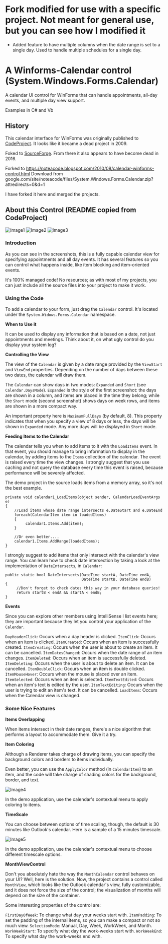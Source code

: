 # Fork modified for use with a specific project. Not meant for general use, but you can see how I modified it
- Added feature to have multiple columns when the date range is set to a single day. Used to handle multiple schedules for a single day.

# A Winforms-Calendar control (System.Windows.Forms.Calendar)

A calendar UI control for WinForms that can handle appointments, all-day events, and multiple day view support.

Examples in C# and Vb

## History

This calendar interface for WinForms was originally published to [CodeProject](https://www.codeproject.com/KB/docview/WinFormsCalendarView.aspx). It looks like it became a dead project in 2009.

Foked to [SourceForge](https://sourceforge.net/projects/winformscalenda/). From there it also appears to have become dead in 2016.

Forked to https://noteacode.blogspot.com/2010/08/calendar-winforms-control.html 
Download from google.com/site/noteacode/files/System.Windows.Forms.Calendar.zip?attredirects=0&d=1

I have forked it here and merged the projects.

## About this Control (README copied from CodeProject)

![Image1](https://i.imgur.com/HI3lndF.jpg)
![Image2](https://i.imgur.com/7EEgOqM.jpg)
![Image3](https://i.imgur.com/AAlHZ4c.jpg)

### Introduction

As you can see in the screenshots, this is a fully capable calendar view for specifying appointments and all day events. It has several features so you can control what happens inside, like item blocking and item-oriented events.

It's 100% managed code! No resources; as with most of my projects, you can just include all the source files into your project to make it work.

### Using the Code

To add a calendar to your form, just drag the `Calendar` control. It's located under the `System.Widows.Forms.Calendar` namespace.

**When to Use it**

It can be used to display any information that is based on a date, not just appointments and meetings. Think about it, on what ugly control do you display your system log?

**Controlling the View**

The view of the `Calendar` is given by a date range provided by the `ViewStart` and `ViewEnd` properties. Depending on the number of days between these two dates, the calendar will draw them.

The `Calendar` can show days in two modes: `Expanded` and `Short` (see `Calendar.DaysMode`). `Expanded` is the style of the first screenshot: the days are shown in a column, and items are placed in the time they belong; while the `Short` mode (second screenshot) shows days on week rows, and items are shown in a more compact way.

An important property here is `MaximumFullDays` (by default, 8). This property indicates that when you specify a view of 8 days or less, the days will be shown in `Expanded` mode. Any more days will be displayed in `Short` mode.

**Feeding Items to the Calendar**

The calendar tells you when to add items to it with the `LoadItems` event. In that event, you should manage to bring information to display in the calendar, by adding items to the `Items` collection of the calendar. The event is raised every time the view changes. I strongly suggest that you use caching and not query the database every time this event is raised, because performance will be severely affected.

The demo project in the source loads items from a memory array, so it's not the best example.

    private void calendar1_LoadItems(object sender, CalendarLoadEventArgs e)
    {
        //Load items whose date range intersects e.DateStart and e.DateEnd
        foreach(CalendarItem item in loadedItems)
        {
             calendar1.Items.Add(item);
        }
     
        //Or even better....
        calendar1.Items.AddRange(loadedItems);
    }

I strongly suggest to add items that only intersect with the calendar's view range. You can learn how to check date intersection by taking a look at the implementation of `DateIntersects`, in `Calendar`:

    public static bool DateIntersects(DateTime startA, DateTime endA, 
                                      DateTime startB, DateTime endB)
    {
         //Don't forget to check dates this way in your database queries!
         return startB < endA && startA < endB;
    }

**Events**

Since you can explore other members using IntelliSense I list events here; they are important because they let you control your application of the `Calendar`.

`DayHeaderClick`: Occurs when a day header is clicked.
`ItemClick`: Occurs when an item is clicked.
`ItemCreated`: Occurs when an item is successfully created.
`ItemCreating`: Occurs when the user is about to create an item. It can be cancelled.
`ItemDatesChanged`: Occurs when the date range of an item changes.
`ItemDeleted`: Occurs when an item is successfully deleted.
`ItemDeleting`: Occurs when the user is about to delete an item. It can be cancelled.
`ItemDoubleClick`: Occurs when an item is double clicked.
`ItemMouseHover`: Occurs when the mouse is placed over an item.
`ItemSelected`: Occurs when an item is selected.
`ItemTextEdited`: Occurs when an item's text is edited by the user.
`ItemTextEditing`: Occurs when the user is trying to edit an item's text. It can be cancelled.
`LoadItems`: Occurs when the Calendar view is changed.

### Some Nice Features

**Items Overlapping**

When items intersect in their date ranges, there's a nice algorithm that performs a layout to accommodate them. Give it a try.

**Item Coloring**

Although a Renderer takes charge of drawing items, you can specify the background colors and borders to items individually.

Even better, you can use the `ApplyColor` method (in `CalendarItem`) to an item, and the code will take charge of shading colors for the background, border, and text.

![Image4](https://i.imgur.com/vX3laNI.jpg)

In the demo application, use the calendar's contextual menu to apply coloring to items.

**TimeScale**

You can choose between options of time scaling, though, the default is 30 minutes like Outlook's calendar. Here is a sample of a 15 minutes timescale.

![Image5](https://i.imgur.com/JLfiizg.jpg)

In the demo application, use the calendar's contextual menu to choose different timescale options.

**MonthViewControl**

Don't you absolutely hate the way the `MonthCalendar` control behaves on your UI? Well, here is the solution. Now, the project contains a control called `MonthView`, which looks like the Outlook calendar's view, fully customizable, and it does not force the size of the control; the visualization of months will depend on the size of the container.

Some interesting properties of the control are:

`FirstDayOfWeek`: To change what day your weeks start with.
`ItemPadding`: To set the padding of the internal items, so you can make a compact or not so much view.
`SelectionMode`: Manual, Day, Week, WorkWeek, and Month.
`WorkWeekStart`: To specify what day the work-weeks start with.
`WorkWeekEnd`: To specify what day the work-weeks end with.
